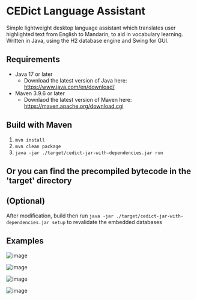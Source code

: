 # CEDict Language Assistant
Simple lightweight desktop language assistant which translates user highlighted text from English to Mandarin, to aid in vocabulary learning. Written in Java, using the H2 database engine and Swing for GUI.  

## Requirements
- Java 17 or later
  - Download the latest version of Java here: https://www.java.com/en/download/
- Maven 3.9.6 or later
  - Downlaod the latest version of Maven here: https://maven.apache.org/download.cgi

 ## Build with Maven
 1. ```mvn install```
 2. ```mvn clean package```
 3. ```java -jar ./target/cedict-jar-with-dependencies.jar run```

## Or you can find the precompiled bytecode in the 'target' directory

## (Optional)
After modification, build then run ```java -jar ./target/cedict-jar-with-dependencies.jar setup``` to revalidate the embedded databases

## Examples
![image](https://github.com/davidhaoyan/CEDictLanguageAssistant/assets/60042375/808cf71b-2944-409d-9b80-ddb2824c2282)

![image](https://github.com/davidhaoyan/CEDictLanguageAssistant/assets/60042375/ae500def-ad4d-4554-bcce-6dbf9af4d563)

![image](https://github.com/davidhaoyan/CEDictLanguageAssistant/assets/60042375/622de0ba-2d4d-48f4-a6b7-38e93da982d2)

![image](https://github.com/davidhaoyan/CEDictLanguageAssistant/assets/60042375/57c5678e-aee4-4919-83f4-24565beca0c7)


